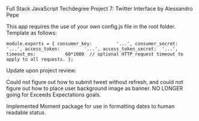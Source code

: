 Full Stack JavaScript Techdegree Project 7: Twitter Interface by Alessandro Pepe

This app requires the use of your own config.js file in the root folder.
Template as follows:

`module.exports = {
  consumer_key:         '...',
  consumer_secret:      '...',
  access_token:         '...',
  access_token_secret:  '...',
  timeout_ms:           60*1000  // optional HTTP request timeout to apply to all requests.
};`

Update upon project review:

Could not figure out how to submit tweet without refresh, and could not figure out how to place user background image as banner. NO LONGER going for Exceeds Expectations goals.

Implemented Moment package for use in formatting dates to human readable status.
